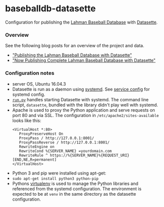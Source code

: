 # baseballdb-datasette

Configuration for publishing the [Lahman Baseball Database](http://www.seanlahman.com/baseball-archive/statistics/) with [Datasette](https://github.com/simonw/datasette).

### Overview
See the following blog posts for an overview of the project and data.
* ["Publishing the Lahman Baseball Database with Datasette"](http://lawlesst.github.io/notebook/baseball-datasette.html)
* ["Now Publishing Complete Lahman Baseball Database with Datasette"](http://lawlesst.github.io/notebook/baseball-datasette-full.html)

### Configuration notes
* server OS, Ubuntu 16.04.3
* Datasette is run as a daemon using [systemd](https://en.wikipedia.org/wiki/Systemd). See [service config](baseballdb.service) for systemd config.
* [`run.py`](run.py) handles starting Datasette with systemd. The command line script, `datasette`, bundled with the library didn't play well with systemd.
* Apache is used to proxy the Python application and serve requests on port 80 and via SSL. The configuration in `/etc/apache2/sites-available` looks like this:
  ```
  <VirtualHost *:80>
     ProxyPreserveHost On
     ProxyPass / http://127.0.0.1:8001/
     ProxyPassReverse / http://127.0.0.1:8001/
     RewriteEngine on
     RewriteCond %{SERVER_NAME} =yourdomain.com
     RewriteRule ^ https://%{SERVER_NAME}%{REQUEST_URI} [END,NE,R=permanent]
  </VirtualHost>
  ```
* Python 3 and pip were installed using apt-get:
 * `sudo apt-get install python3 python-pip`
* Pythons [virtualenv](https://docs.python.org/3/library/venv.html) is used to manage the Python libraries and referenced from the systemd configuration. The environment is expected to be at `venv` in the same directory as the datasette configuration.
